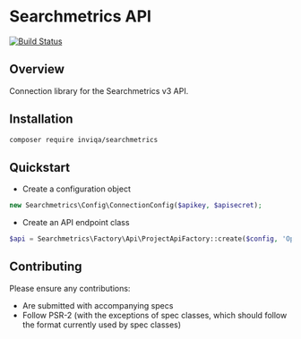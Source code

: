 # Searchmetrics API

[![Build Status](https://travis-ci.org/inviqa/searchmetrics.svg?branch=develop)](https://travis-ci.org/inviqa/searchmetrics)

## Overview

Connection library for the Searchmetrics v3 API.

## Installation

```bash
composer require inviqa/searchmetrics
```

## Quickstart

* Create a configuration object

```php
new Searchmetrics\Config\ConnectionConfig($apikey, $apisecret);
```

* Create an API endpoint class

```php
$api = Searchmetrics\Factory\Api\ProjectApiFactory::create($config, 'Optimization');
```

## Contributing

Please ensure any contributions:

* Are submitted with accompanying specs
* Follow PSR-2 (with the exceptions of spec classes, which should follow the
  format currently used by spec classes)

